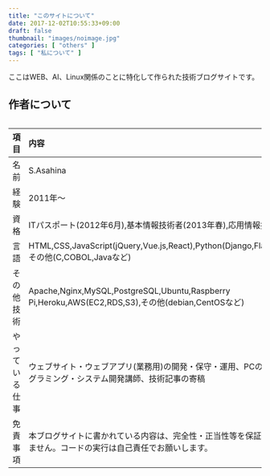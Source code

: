 ```yaml
---
title: "このサイトについて"
date: 2017-12-02T10:55:33+09:00
draft: false
thumbnail: "images/noimage.jpg"
categories: [ "others" ]
tags: [ "私について" ]
---
```


ここはWEB、AI、Linux関係のことに特化して作られた技術ブログサイトです。

## 作者について

<div class="img-center"><img src="/img/nautilus.jpg" alt=""></div>

|項目|内容|
|:--:|:--|
|名前|S.Asahina|
|経験|2011年〜|
|資格|ITパスポート(2012年6月),基本情報技術者(2013年春),応用情報技術者(2014年春)|
|言語|HTML,CSS,JavaScript(jQuery,Vue.js,React),Python(Django,Flask),PHP(laravel),その他(C,COBOL,Javaなど)|
|その他技術|Apache,Nginx,MySQL,PostgreSQL,Ubuntu,Raspberry Pi,Heroku,AWS(EC2,RDS,S3),その他(debian,CentOSなど)|
|やっている仕事|ウェブサイト・ウェブアプリ(業務用)の開発・保守・運用、PCの修理・改造、プログラミング・システム開発講師、技術記事の寄稿|
|免責事項|本ブログサイトに書かれている内容は、完全性・正当性等を保証する物は一切ありません。コードの実行は自己責任でお願いします。|



<!--
## このブログを応援したい方へ

下記URLからAmazonでお買い物をしていただくと、Amazonアソシエイトにより数パーセントが報酬として私の懐に入ります。

https://www.amazon.co.jp/?tag=m68371ti-22

## お問い合わせ

記事に関するお問い合わせなどは下記から受け付けております。

下記に同意していただいた方のみ、送信をよろしくお願いいたします。

- 応答までに時間がかかることがあります。
- お問い合わせに対しての応答は保証できません。

https://docs.google.com/forms/d/e/1FAIpQLSeniPR577bURxA1cNK9WA-6dgIRyP38rJ6ID5Vmhk9LwZzbIg/viewform?usp=sf_link

-->





